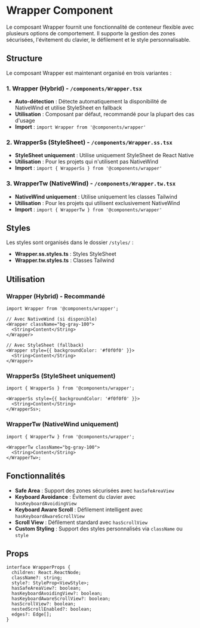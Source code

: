 # Wrapper Component

Le composant Wrapper fournit une fonctionnalité de conteneur flexible avec plusieurs options de comportement. Il supporte la gestion des zones sécurisées, l'évitement du clavier, le défilement et le style personnalisable.

## Structure

Le composant Wrapper est maintenant organisé en trois variantes :

### 1. Wrapper (Hybrid) - `/components/Wrapper.tsx`

- **Auto-détection** : Détecte automatiquement la disponibilité de NativeWind et utilise StyleSheet en fallback
- **Utilisation** : Composant par défaut, recommandé pour la plupart des cas d'usage
- **Import** : `import Wrapper from '@components/wrapper'`

### 2. WrapperSs (StyleSheet) - `/components/Wrapper.ss.tsx`

- **StyleSheet uniquement** : Utilise uniquement StyleSheet de React Native
- **Utilisation** : Pour les projets qui n'utilisent pas NativeWind
- **Import** : `import { WrapperSs } from '@components/wrapper'`

### 3. WrapperTw (NativeWind) - `/components/Wrapper.tw.tsx`

- **NativeWind uniquement** : Utilise uniquement les classes Tailwind
- **Utilisation** : Pour les projets qui utilisent exclusivement NativeWind
- **Import** : `import { WrapperTw } from '@components/wrapper'`

## Styles

Les styles sont organisés dans le dossier `/styles/` :

- **Wrapper.ss.styles.ts** : Styles StyleSheet
- **Wrapper.tw.styles.ts** : Classes Tailwind

## Utilisation

### Wrapper (Hybrid) - Recommandé

```tsx
import Wrapper from '@components/wrapper';

// Avec NativeWind (si disponible)
<Wrapper className="bg-gray-100">
  <String>Content</String>
</Wrapper>

// Avec StyleSheet (fallback)
<Wrapper style={{ backgroundColor: '#f0f0f0' }}>
  <String>Content</String>
</Wrapper>
```

### WrapperSs (StyleSheet uniquement)

```tsx
import { WrapperSs } from '@components/wrapper';

<WrapperSs style={{ backgroundColor: '#f0f0f0' }}>
  <String>Content</String>
</WrapperSs>;
```

### WrapperTw (NativeWind uniquement)

```tsx
import { WrapperTw } from '@components/wrapper';

<WrapperTw className="bg-gray-100">
  <String>Content</String>
</WrapperTw>;
```

## Fonctionnalités

- **Safe Area** : Support des zones sécurisées avec `hasSafeAreaView`
- **Keyboard Avoidance** : Évitement du clavier avec `hasKeyboardAvoidingView`
- **Keyboard Aware Scroll** : Défilement intelligent avec `hasKeyboardAwareScrollView`
- **Scroll View** : Défilement standard avec `hasScrollView`
- **Custom Styling** : Support des styles personnalisés via `className` ou `style`

## Props

```tsx
interface WrapperProps {
  children: React.ReactNode;
  className?: string;
  style?: StyleProp<ViewStyle>;
  hasSafeAreaView?: boolean;
  hasKeyboardAvoidingView?: boolean;
  hasKeyboardAwareScrollView?: boolean;
  hasScrollView?: boolean;
  nestedScrollEnabled?: boolean;
  edges?: Edge[];
}
```

